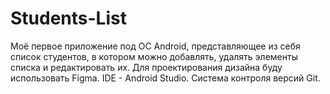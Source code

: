 # Students-List
Моё первое приложение под ОС Android, представляющее из себя список студентов, в котором можно добавлять, удалять элементы списка и редактировать их. Для проектирования дизайна буду использовать Figma. IDE - Android Studio. Система контроля версий Git.
